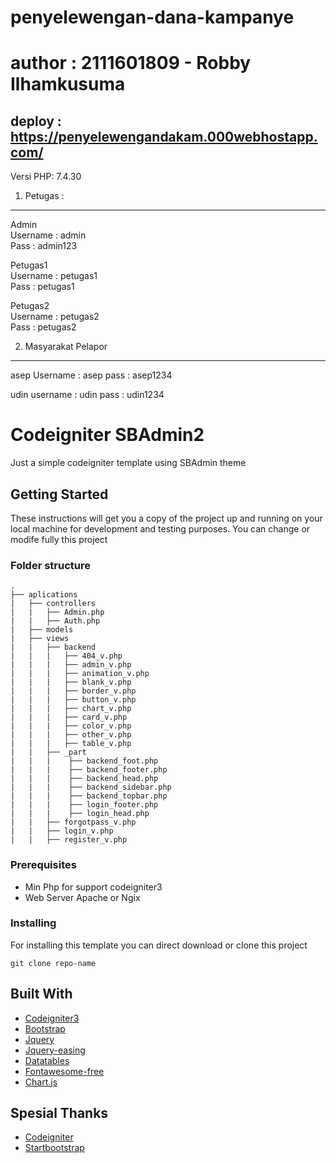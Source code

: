 # penyelewengan-dana-kampanye

# author : 2111601809 - Robby Ilhamkusuma

## deploy : https://penyelewengandakam.000webhostapp.com/

Versi PHP: 7.4.30

1. Petugas :

---

Admin\
Username : admin\
Pass : admin123

Petugas1\
Username : petugas1\
Pass : petugas1

Petugas2\
Username : petugas2\
Pass : petugas2

2. Masyarakat Pelapor

---

asep
Username : asep
pass : asep1234

udin
username : udin
pass : udin1234

# Codeigniter SBAdmin2

Just a simple codeigniter template using SBAdmin theme

## Getting Started

These instructions will get you a copy of the project up and running on your local machine for development and testing purposes. You can change or modife fully this project

### Folder structure

    .
    ├── aplications
    |   ├── controllers
    |   |   ├── Admin.php
    |   |   ├── Auth.php
    |   ├── models
    |   ├── views
    |   |   ├── backend
    |   |   |   ├── 404_v.php
    |   |   |   ├── admin_v.php
    |   |   |   ├── animation_v.php
    |   |   |   ├── blank_v.php
    |   |   |   ├── border_v.php
    |   |   |   ├── button_v.php
    |   |   |   ├── chart_v.php
    |   |   |   ├── card_v.php
    |   |   |   ├── color_v.php
    |   |   |   ├── other_v.php
    |   |   |   ├── table_v.php
    |   |   ├── _part
    |   |   |    ├── backend_foot.php
    |   |   |    ├── backend_footer.php
    |   |   |    ├── backend_head.php
    |   |   |    ├── backend_sidebar.php
    |   |   |    ├── backend_topbar.php
    |   |   |    ├── login_footer.php
    |   |   |    ├── login_head.php
    |   |   ├── forgotpass_v.php
    |   |   ├── login_v.php
    |   |   ├── register_v.php

### Prerequisites

- Min Php for support codeigniter3
- Web Server Apache or Ngix

### Installing

For installing this template you can direct download or clone this project

```
git clone repo-name
```

## Built With

- [Codeigniter3](https://www.codeigniter.com/)
- [Bootstrap](https://getbootstrap.com/)
- [Jquery](https://jquery.com/)
- [Jquery-easing](http://gsgd.co.uk/sandbox/jquery/easing/)
- [Datatables](https://datatables.net/)
- [Fontawesome-free](https://fontawesome.com/)
- [Chart.js](https://www.chartjs.org/)

## Spesial Thanks

- [Codeigniter](https://www.codeigniter.com)
- [Startbootstrap](https://startbootstrap.com/)

